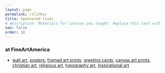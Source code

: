 ```yaml
---
layout: page
permalink: /slinks/
title: Sponsored links
# description: Materials for courses you taught. Replace this text with your description.
nav: false
order: 10
---
```


### at FineArtAmerica
- <a href="https://fineartamerica.com/wall-art">wall art</a>, <a href="https://fineartamerica.com/shop/posters">posters</a>, <a href="https://fineartamerica.com/shop/framed+prints">framed art prints</a>, <a href="https://fineartamerica.com/shop/greeting+cards">greeting cards</a>, <a href="https://fineartamerica.com/shop/canvas+prints">canvas art prints</a>, <a href="https://fineartamerica.com/art/christian">christian art</a>, <a href="https://fineartamerica.com/art/religious">religious art</a>, <a href="https://fineartamerica.com/art/typography">typography art</a>, <a href="https://fineartamerica.com/art/inspirational">inspirational art</a>
